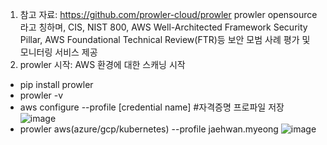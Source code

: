 1. 참고 자료: https://github.com/prowler-cloud/prowler
prowler opensource라고 칭하며, CIS, NIST 800, AWS Well-Architected Framework Security Pillar, AWS Foundational Technical Review(FTR)등 보안 모범 사례 평가 및 모니터링 서비스 제공
2. prowler 시작: AWS 환경에 대한 스캐닝 시작
- pip install prowler
- prowler -v
- aws configure --profile [credential name] #자격증명 프로파일 저장
![image](https://github.com/user-attachments/assets/878cfc48-0a98-4279-b038-7869653795d9)
- prowler aws(azure/gcp/kubernetes) --profile jaehwan.myeong
![image](https://github.com/user-attachments/assets/098ff4ce-a370-4ba6-a874-ff770fa2e526)

